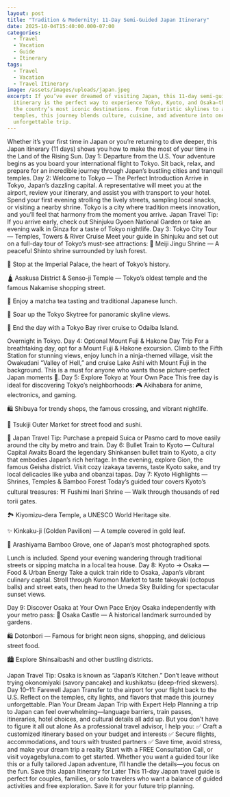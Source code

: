 ```yaml
---
layout: post
title: "Tradition & Modernity: 11-Day Semi-Guided Japan Itinerary"
date: 2025-10-04T15:40:00.000-07:00
categories:
  - Travel
  - Vacation
  - Guide
  - Itinerary
tags:
  - Travel
  - Vacation
  - Travel Itinerary
image: /assets/images/uploads/japan.jpeg
excerpt: If you’ve ever dreamed of visiting Japan, this 11-day semi-guided
  itinerary is the perfect way to experience Tokyo, Kyoto, and Osaka—three of
  the country’s most iconic destinations. From futuristic skylines to ancient
  temples, this journey blends culture, cuisine, and adventure into one
  unforgettable trip.
---
```

Whether it’s your first time in Japan or you’re returning to dive deeper, this Japan itinerary (11 days) shows you how to make the most of your time in the Land of the Rising Sun.
Day 1: Departure from the U.S.
Your adventure begins as you board your international flight to Tokyo. Sit back, relax, and prepare for an incredible journey through Japan’s bustling cities and tranquil temples.
Day 2: Welcome to Tokyo — The Perfect Introduction
Arrive in Tokyo, Japan’s dazzling capital. A representative will meet you at the airport, review your itinerary, and assist you with transport to your hotel.
Spend your first evening strolling the lively streets, sampling local snacks, or visiting a nearby shrine. Tokyo is a city where tradition meets innovation, and you’ll feel that harmony from the moment you arrive.
Japan Travel Tip: If you arrive early, check out Shinjuku Gyoen National Garden or take an evening walk in Ginza for a taste of Tokyo nightlife.
Day 3: Tokyo City Tour — Temples, Towers & River Cruise
Meet your guide in Shinjuku and set out on a full-day tour of Tokyo’s must-see attractions:
🌳 Meiji Jingu Shrine — A peaceful Shinto shrine surrounded by lush forest.

👑 Stop at the Imperial Palace, the heart of Tokyo’s history.

🛕 Asakusa District & Senso-ji Temple — Tokyo’s oldest temple and the famous Nakamise shopping street.

🍵 Enjoy a matcha tea tasting and traditional Japanese lunch.

🌆 Soar up the Tokyo Skytree for panoramic skyline views.

🚤 End the day with a Tokyo Bay river cruise to Odaiba Island.

Overnight in Tokyo.
Day 4: Optional Mount Fuji & Hakone Day Trip
For a breathtaking day, opt for a Mount Fuji & Hakone excursion.
Climb to the Fifth Station for stunning views, enjoy lunch in a ninja-themed village, visit the Owakudani “Valley of Hell,” and cruise Lake Ashi with Mount Fuji in the background. This is a must for anyone who wants those picture-perfect Japan moments 📸.
Day 5: Explore Tokyo at Your Own Pace
This free day is ideal for discovering Tokyo’s neighborhoods:
🎮 Akihabara for anime, electronics, and gaming.

🛍 Shibuya for trendy shops, the famous crossing, and vibrant nightlife.

🍜 Tsukiji Outer Market for street food and sushi.

📝 Japan Travel Tip: Purchase a prepaid Suica or Pasmo card to move easily around the city by metro and train.
Day 6: Bullet Train to Kyoto — Cultural Capital Awaits
Board the legendary Shinkansen bullet train to Kyoto, a city that embodies Japan’s rich heritage.
In the evening, explore Gion, the famous Geisha district. Visit cozy izakaya taverns, taste Kyoto sake, and try local delicacies like yuba and obanzai tapas.
Day 7: Kyoto Highlights — Shrines, Temples & Bamboo Forest
Today’s guided tour covers Kyoto’s cultural treasures:
⛩ Fushimi Inari Shrine — Walk through thousands of red torii gates.

🏞 Kiyomizu-dera Temple, a UNESCO World Heritage site.

✨ Kinkaku-ji (Golden Pavilion) — A temple covered in gold leaf.

🎋 Arashiyama Bamboo Grove, one of Japan’s most photographed spots.

Lunch is included. Spend your evening wandering through traditional streets or sipping matcha in a local tea house.
Day 8: Kyoto → Osaka — Food & Urban Energy
Take a quick train ride to Osaka, Japan’s vibrant culinary capital.
Stroll through Kuromon Market to taste takoyaki (octopus balls) and street eats, then head to the Umeda Sky Building for spectacular sunset views.


Day 9: Discover Osaka at Your Own Pace
Enjoy Osaka independently with your metro pass:
🏯 Osaka Castle — A historical landmark surrounded by gardens.

🛍 Dotonbori — Famous for bright neon signs, shopping, and delicious street food.

🏙 Explore Shinsaibashi and other bustling districts.

Japan Travel Tip: Osaka is known as “Japan’s Kitchen.” Don’t leave without trying okonomiyaki (savory pancake) and kushikatsu (deep-fried skewers).
Day 10–11: Farewell Japan
Transfer to the airport for your flight back to the U.S. Reflect on the temples, city lights, and flavors that made this journey unforgettable.
Plan Your Dream Japan Trip with Expert Help
Planning a trip to Japan can feel overwhelming—language barriers, train passes, itineraries, hotel choices, and cultural details all add up. But you don’t have to figure it all out alone 
As a professional travel advisor, I help you:
 ✅ Craft a customized itinerary based on your budget and interests
 ✅ Secure flights, accommodations, and tours with trusted partners
 ✅ Save time, avoid stress, and make your dream trip a reality
Start with a FREE Consultation Call, or visit voyagebyluna.com to get started.
Whether you want a guided tour like this or a fully tailored Japan adventure, I’ll handle the details—you focus on the fun.
Save this Japan Itinerary for Later
This 11-day Japan travel guide is perfect for couples, families, or solo travelers who want a balance of guided activities and free exploration. Save it for your future trip planning.

